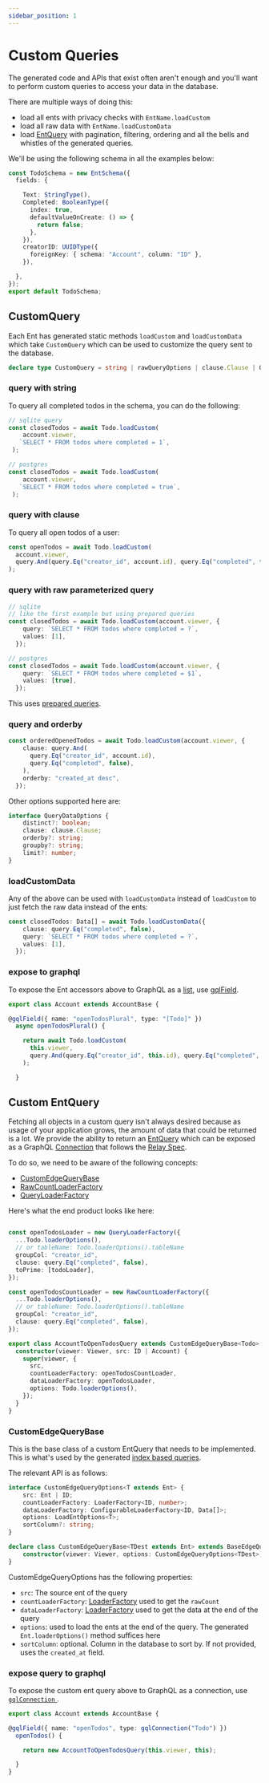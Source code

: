 ```yaml
---
sidebar_position: 1
---
```


# Custom Queries

The generated code and APIs that exist often aren't enough and you'll want to perform custom queries to access your data in the database.

There are multiple ways of doing this:

* load all ents with privacy checks with `EntName.loadCustom`
* load all raw data with `EntName.loadCustomData`
* load [EntQuery](/docs/core-concepts/ent-query) with pagination, filtering, ordering and all the bells and whistles of the generated queries.

We'll be using the following schema in all the examples below:

```ts title="src/schema/todo_schema.ts"
const TodoSchema = new EntSchema({
  fields: {

    Text: StringType(),
    Completed: BooleanType({
      index: true,
      defaultValueOnCreate: () => {
        return false;
      },
    }),
    creatorID: UUIDType({
      foreignKey: { schema: "Account", column: "ID" },
    }),

  }, 
}); 
export default TodoSchema; 

```

## CustomQuery

Each Ent has generated static methods `loadCustom` and `loadCustomData` which take `CustomQuery` which can be used to customize the query sent to the database.

```ts
declare type CustomQuery = string | rawQueryOptions | clause.Clause | QueryDataOptions;
```

### query with string

To query all completed todos in the schema, you can do the following:

```ts
// sqlite query
const closedTodos = await Todo.loadCustom(
    account.viewer,
   `SELECT * FROM todos where completed = 1`,
 );

// postgres
const closedTodos = await Todo.loadCustom(
    account.viewer,
   `SELECT * FROM todos where completed = true`,
 );
```

### query with clause

To query all open todos of a user:

```ts
const openTodos = await Todo.loadCustom(
  account.viewer,
  query.And(query.Eq("creator_id", account.id), query.Eq("completed", false)),
);
```

### query with raw parameterized query

```ts
// sqlite
// like the first example but using prepared queries
const closedTodos = await Todo.loadCustom(account.viewer, {
    query: `SELECT * FROM todos where completed = ?`,
    values: [1],
  });

// postgres
const closedTodos = await Todo.loadCustom(account.viewer, {
    query: `SELECT * FROM todos where completed = $1`,
    values: [true],
  });
```

This uses [prepared queries](https://en.wikipedia.org/wiki/Prepared_statement).

### query and orderby

```ts
const orderedOpenedTodos = await Todo.loadCustom(account.viewer, {
    clause: query.And(
      query.Eq("creator_id", account.id),
      query.Eq("completed", false),
    ),
    orderby: "created_at desc",
  });
```

Other options supported here are:

```ts
interface QueryDataOptions {
    distinct?: boolean;
    clause: clause.Clause;
    orderby?: string;
    groupby?: string;
    limit?: number;
}
```

### loadCustomData

Any of the above can be used with `loadCustomData` instead of `loadCustom` to just fetch the raw data instead of the ents:

```ts
const closedTodos: Data[] = await Todo.loadCustomData({
    clause: query.Eq("completed", false),
    query: `SELECT * FROM todos where completed = ?`,
    values: [1],
  });
```

### expose to graphql

To expose the Ent accessors above to GraphQL as a [list](https://graphql.org/learn/schema/#lists-and-non-null), use [gqlField](/docs/custom-graphql/gql-field).

```ts title="src/account.ts"
export class Account extends AccountBase {

@gqlField({ name: "openTodosPlural", type: "[Todo]" })
  async openTodosPlural() {

    return await Todo.loadCustom(
      this.viewer,
      query.And(query.Eq("creator_id", this.id), query.Eq("completed", false)),
    );

  }

```

## Custom EntQuery

Fetching all objects in a custom query isn't always desired because as usage of your application grows, the amount of data that could be returned is a lot. We provide the ability to return an [EntQuery](/docs/core-concepts/ent-query) which can be exposed as a GraphQL [Connection](https://graphql.org/learn/pagination/#complete-connection-model) that follows the [Relay Spec](https://relay.dev/graphql/connections.htm).

To do so, we need to be aware of the following concepts:

* [CustomEdgeQueryBase](#custom-entquery)
* [RawCountLoaderFactory](/docs/loaders/raw-count-loader#rawcountloaderfactory)
* [QueryLoaderFactory](/docs/loaders/query-loader#queryloaderfactory)

Here's what the end product looks like here:

```ts title="src/ent/account.ts"

const openTodosLoader = new QueryLoaderFactory({
  ...Todo.loaderOptions(),
  // or tableName: Todo.loaderOptions().tableName
  groupCol: "creator_id",
  clause: query.Eq("completed", false),
  toPrime: [todoLoader],
});

const openTodosCountLoader = new RawCountLoaderFactory({
  ...Todo.loaderOptions(),
  // or tableName: Todo.loaderOptions().tableName
  groupCol: "creator_id",
  clause: query.Eq("completed", false),
});

export class AccountToOpenTodosQuery extends CustomEdgeQueryBase<Todo> {
  constructor(viewer: Viewer, src: ID | Account) {
    super(viewer, {
      src,
      countLoaderFactory: openTodosCountLoader,
      dataLoaderFactory: openTodosLoader,
      options: Todo.loaderOptions(),
    });
  }
}
```

### CustomEdgeQueryBase

This is the base class of a custom EntQuery that needs to be implemented. This is what's used by the generated [index based queries](/docs/core-concepts/ent-query#index-based-query).

The relevant API is as follows:

```ts
interface CustomEdgeQueryOptions<T extends Ent> {
    src: Ent | ID;
    countLoaderFactory: LoaderFactory<ID, number>;
    dataLoaderFactory: ConfigurableLoaderFactory<ID, Data[]>;
    options: LoadEntOptions<T>;
    sortColumn?: string;
}

declare class CustomEdgeQueryBase<TDest extends Ent> extends BaseEdgeQuery<TDest, Data> {
    constructor(viewer: Viewer, options: CustomEdgeQueryOptions<TDest>);
}
```

CustomEdgeQueryOptions has the following properties:

* `src`: The source ent of the query
* `countLoaderFactory`: [LoaderFactory](/docs/loaders/loader#loaderfactory) used to get the `rawCount`
* `dataLoaderFactory`: [LoaderFactory](/docs/loaders/loader#loaderfactory) used to get the data at the end of the query
* `options`: used to load the ents at the end of the query. The generated `Ent.loaderOptions()` method suffices here
* `sortColumn`: optional. Column in the database to sort by. If not provided, uses the `created_at` field.

### expose query to graphql

To expose the custom ent query above to GraphQL as a connection, use [ `gqlConnection` ](/docs/custom-graphql/gql-connection).

```ts title="src/account.ts"
export class Account extends AccountBase {

@gqlField({ name: "openTodos", type: gqlConnection("Todo") })
  openTodos() {

    return new AccountToOpenTodosQuery(this.viewer, this);

  }
}
```
